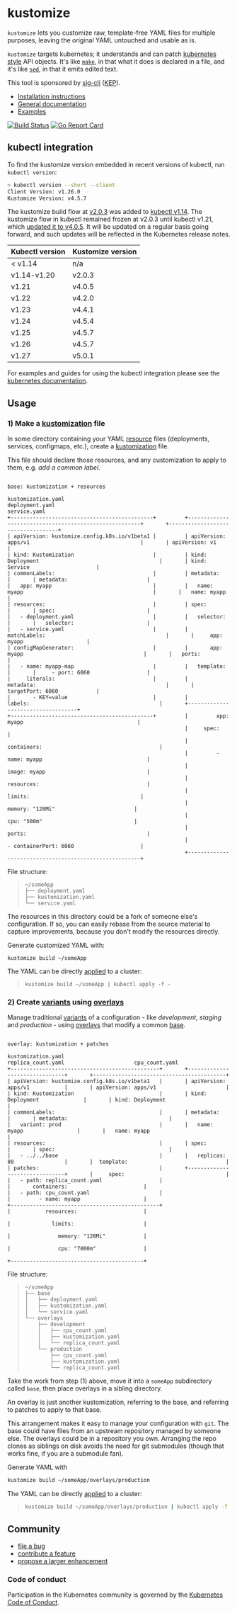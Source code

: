 # kustomize

`kustomize` lets you customize raw, template-free YAML
files for multiple purposes, leaving the original YAML
untouched and usable as is.

`kustomize` targets kubernetes; it understands and can
patch [kubernetes style] API objects.  It's like
[`make`], in that what it does is declared in a file,
and it's like [`sed`], in that it emits edited text.

This tool is sponsored by [sig-cli] ([KEP]).

 - [Installation instructions](https://kubectl.docs.kubernetes.io/installation/kustomize/)
 - [General documentation](https://kubectl.docs.kubernetes.io/references/kustomize/)
 - [Examples](examples)

[![Build Status](https://prow.k8s.io/badge.svg?jobs=kustomize-presubmit-master)](https://prow.k8s.io/job-history/kubernetes-jenkins/pr-logs/directory/kustomize-presubmit-master)
[![Go Report Card](https://goreportcard.com/badge/github.com/kubernetes-sigs/kustomize)](https://goreportcard.com/report/github.com/kubernetes-sigs/kustomize)

## kubectl integration

To find the kustomize version embedded in recent versions of kubectl, run `kubectl version`:

```sh
> kubectl version --short --client
Client Version: v1.26.0
Kustomize Version: v4.5.7
```

The kustomize build flow at [v2.0.3] was added
to [kubectl v1.14][kubectl announcement].  The kustomize
flow in kubectl remained frozen at v2.0.3 until kubectl v1.21,
which [updated it to v4.0.5][kust-in-kubectl update]. It will
be updated on a regular basis going forward, and such updates
will be reflected in the Kubernetes release notes.

| Kubectl version | Kustomize version |
| --------------- | ----------------- |
| < v1.14         | n/a               |
| v1.14-v1.20     | v2.0.3            |
| v1.21           | v4.0.5            |
| v1.22           | v4.2.0            |
| v1.23           | v4.4.1            |
| v1.24           | v4.5.4            |
| v1.25           | v4.5.7            |
| v1.26           | v4.5.7            |
| v1.27           | v5.0.1            |

[v2.0.3]: https://github.com/kubernetes-sigs/kustomize/releases/tag/v2.0.3
[#2506]: https://github.com/kubernetes-sigs/kustomize/issues/2506
[#1500]: https://github.com/kubernetes-sigs/kustomize/issues/1500
[kust-in-kubectl update]: https://github.com/kubernetes/kubernetes/blob/4d75a6238a6e330337526e0513e67d02b1940b63/CHANGELOG/CHANGELOG-1.21.md#kustomize-updates-in-kubectl

For examples and guides for using the kubectl integration please
see the [kubernetes documentation].

## Usage


### 1) Make a [kustomization] file

In some directory containing your YAML [resource]
files (deployments, services, configmaps, etc.), create a
[kustomization] file.

This file should declare those resources, and any
customization to apply to them, e.g. _add a common
label_.

```

base: kustomization + resources

kustomization.yaml                                      deployment.yaml                                                 service.yaml
+---------------------------------------------+         +-------------------------------------------------------+       +-----------------------------------+
| apiVersion: kustomize.config.k8s.io/v1beta1 |         | apiVersion: apps/v1                                   |       | apiVersion: v1                    |
| kind: Kustomization                         |         | kind: Deployment                                      |       | kind: Service                     |
| commonLabels:                               |         | metadata:                                             |       | metadata:                         |
|   app: myapp                                |         |   name: myapp                                         |       |   name: myapp                     |
| resources:                                  |         | spec:                                                 |       | spec:                             |
|   - deployment.yaml                         |         |   selector:                                           |       |   selector:                       |
|   - service.yaml                            |         |     matchLabels:                                      |       |     app: myapp                    |
| configMapGenerator:                         |         |       app: myapp                                      |       |   ports:                          |
|   - name: myapp-map                         |         |   template:                                           |       |     - port: 6060                  |
|     literals:                               |         |     metadata:                                         |       |       targetPort: 6060            |
|       - KEY=value                           |         |       labels:                                         |       +-----------------------------------+
+---------------------------------------------+         |         app: myapp                                    |
                                                        |     spec:                                             |
                                                        |       containers:                                     |
                                                        |         - name: myapp                                 |
                                                        |           image: myapp                                |
                                                        |           resources:                                  |
                                                        |             limits:                                   |
                                                        |               memory: "128Mi"                         |
                                                        |               cpu: "500m"                             |
                                                        |           ports:                                      |
                                                        |             - containerPort: 6060                     |
                                                        +-------------------------------------------------------+

```

File structure:

> ```
> ~/someApp
> ├── deployment.yaml
> ├── kustomization.yaml
> └── service.yaml
> ```

The resources in this directory could be a fork of
someone else's configuration.  If so, you can easily
rebase from the source material to capture
improvements, because you don't modify the resources
directly.

Generate customized YAML with:

```
kustomize build ~/someApp
```

The YAML can be directly [applied] to a cluster:

> ```
> kustomize build ~/someApp | kubectl apply -f -
> ```


### 2) Create [variants] using [overlays]

Manage traditional [variants] of a configuration - like
_development_, _staging_ and _production_ - using
[overlays] that modify a common [base].

```

overlay: kustomization + patches

kustomization.yaml                                      replica_count.yaml                      cpu_count.yaml
+-----------------------------------------------+       +-------------------------------+       +------------------------------------------+
| apiVersion: kustomize.config.k8s.io/v1beta1   |       | apiVersion: apps/v1           |       | apiVersion: apps/v1                      |
| kind: Kustomization                           |       | kind: Deployment              |       | kind: Deployment                         |
| commonLabels:                                 |       | metadata:                     |       | metadata:                                |  
|   variant: prod                               |       |   name: myapp                 |       |   name: myapp                            |
| resources:                                    |       | spec:                         |       | spec:                                    |
|   - ../../base                                |       |   replicas: 80                |       |  template:                               |
| patches:                                      |       +-------------------------------+       |     spec:                                |
|   - path: replica_count.yaml                  |                                               |       containers:                        |
|   - path: cpu_count.yaml                      |                                               |         - name: myapp                    |  
+-----------------------------------------------+                                               |           resources:                     |
                                                                                                |             limits:                      |
                                                                                                |               memory: "128Mi"            |
                                                                                                |               cpu: "7000m"               |
                                                                                                +------------------------------------------+
```


File structure:
> ```
> ~/someApp
> ├── base
> │   ├── deployment.yaml
> │   ├── kustomization.yaml
> │   └── service.yaml
> └── overlays
>     ├── development
>     │   ├── cpu_count.yaml
>     │   ├── kustomization.yaml
>     │   └── replica_count.yaml
>     └── production
>         ├── cpu_count.yaml
>         ├── kustomization.yaml
>         └── replica_count.yaml
> ```

Take the work from step (1) above, move it into a
`someApp` subdirectory called `base`, then
place overlays in a sibling directory.

An overlay is just another kustomization, referring to
the base, and referring to patches to apply to that
base.

This arrangement makes it easy to manage your
configuration with `git`.  The base could have files
from an upstream repository managed by someone else.
The overlays could be in a repository you own.
Arranging the repo clones as siblings on disk avoids
the need for git submodules (though that works fine, if
you are a submodule fan).

Generate YAML with

```sh
kustomize build ~/someApp/overlays/production
```

The YAML can be directly [applied] to a cluster:

> ```sh
> kustomize build ~/someApp/overlays/production | kubectl apply -f -
> ```

## Community

- [file a bug](https://kubectl.docs.kubernetes.io/contributing/kustomize/bugs/)
- [contribute a feature](https://kubectl.docs.kubernetes.io/contributing/kustomize/features/)
- [propose a larger enhancement](https://github.com/kubernetes-sigs/kustomize/tree/master/proposals)

### Code of conduct

Participation in the Kubernetes community
is governed by the [Kubernetes Code of Conduct].

[`make`]: https://www.gnu.org/software/make
[`sed`]: https://www.gnu.org/software/sed
[DAM]: https://kubectl.docs.kubernetes.io/references/kustomize/glossary/#declarative-application-management
[KEP]: https://github.com/kubernetes/enhancements/blob/master/keps/sig-cli/2377-Kustomize/README.md
[Kubernetes Code of Conduct]: code-of-conduct.md
[applied]: https://kubectl.docs.kubernetes.io/references/kustomize/glossary/#apply
[base]: https://kubectl.docs.kubernetes.io/references/kustomize/glossary/#base
[declarative configuration]: https://kubectl.docs.kubernetes.io/references/kustomize/glossary/#declarative-application-management
[kubectl announcement]: https://kubernetes.io/blog/2019/03/25/kubernetes-1-14-release-announcement
[kubernetes documentation]: https://kubernetes.io/docs/tasks/manage-kubernetes-objects/kustomization/
[kubernetes style]: https://kubectl.docs.kubernetes.io/references/kustomize/glossary/#kubernetes-style-object
[kustomization]: https://kubectl.docs.kubernetes.io/references/kustomize/glossary/#kustomization
[overlay]: https://kubectl.docs.kubernetes.io/references/kustomize/glossary/#overlay
[overlays]: https://kubectl.docs.kubernetes.io/references/kustomize/glossary/#overlay
[release page]: https://github.com/kubernetes-sigs/kustomize/releases
[resource]: https://kubectl.docs.kubernetes.io/references/kustomize/glossary/#resource
[resources]: https://kubectl.docs.kubernetes.io/references/kustomize/glossary/#resource
[sig-cli]: https://github.com/kubernetes/community/blob/master/sig-cli/README.md
[variants]: https://kubectl.docs.kubernetes.io/references/kustomize/glossary/#variant
